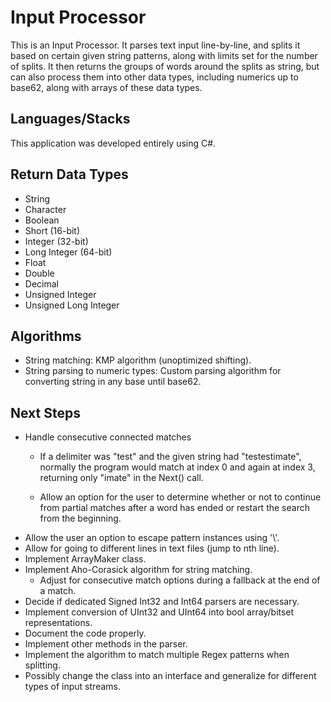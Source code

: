 # Input Processor
This is an Input Processor. It parses text input line-by-line, 
and splits it based on certain given string patterns, along with
limits set for the number of splits. It then returns the groups of words
around the splits as string, but can also process them into other data
types, including numerics up to base62, along with arrays of these data 
types.

## Languages/Stacks
This application was developed entirely using C#.

## Return Data Types
- String
- Character
- Boolean
- Short (16-bit)
- Integer (32-bit)
- Long Integer (64-bit)
- Float
- Double
- Decimal
- Unsigned Integer
- Unsigned Long Integer

## Algorithms
- String matching: KMP algorithm (unoptimized shifting).
- String parsing to numeric types: Custom parsing algorithm for converting
string in any base until base62.
  
## Next Steps
- Handle consecutive connected matches
  - If a delimiter was "test" and the given string had "testestimate",
  normally the program would match at index 0 and again at index 3,
    returning only "imate" in the Next() call.
    
  - Allow an option for the user to determine whether or not to continue
  from partial matches after a word has ended or restart the search from
    the beginning.
- Allow the user an option to escape pattern instances using '\\'.
- Allow for going to different lines in text files (jump to nth line).
- Implement ArrayMaker class.
- Implement Aho-Corasick algorithm for string matching.
  - Adjust for consecutive match options during a fallback at the end
  of a match.
- Decide if dedicated Signed Int32 and Int64 parsers are necessary.
- Implement conversion of UInt32 and UInt64 into bool 
  array/bitset representations.
- Document the code properly.
- Implement other methods in the parser.
- Implement the algorithm to match multiple Regex patterns when splitting.
- Possibly change the class into an interface and generalize for
different types of input streams.